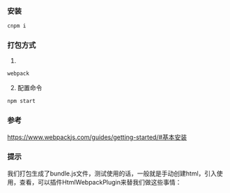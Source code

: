 
### 安装

```JavaScript
cnpm i
```

### 打包方式

1. 

```JavaScript
webpack
```

2. 配置命令

```JavaScript
npm start
```

### 参考

https://www.webpackjs.com/guides/getting-started/#基本安装

### 提示
我们打包生成了bundle.js文件，测试使用的话，一般就是手动创建html，引入使用，查看，可以插件HtmlWebpackPlugin来替我们做这些事情：